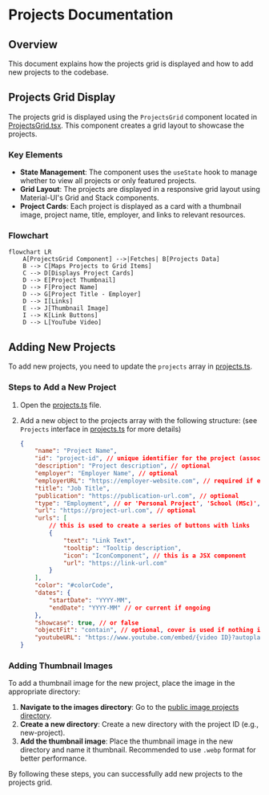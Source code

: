 # Projects Documentation

## Overview

This document explains how the projects grid is displayed and how to add new projects to the codebase.

## Projects Grid Display

The projects grid is displayed using the `ProjectsGrid` component located in [ProjectsGrid.tsx](../../src/components/projects/ProjectsGrid.tsx). This component creates a grid layout to showcase the projects.

### Key Elements

- **State Management**: The component uses the `useState` hook to manage whether to view all projects or only featured projects.
- **Grid Layout**: The projects are displayed in a responsive grid layout using Material-UI's Grid and Stack components.
- **Project Cards**: Each project is displayed as a card with a thumbnail image, project name, title, employer, and links to relevant resources.

### Flowchart

```mermaid
flowchart LR
    A[ProjectsGrid Component] -->|Fetches| B[Projects Data]
    B --> C[Maps Projects to Grid Items]
    C --> D[Displays Project Cards]
    D --> E[Project Thumbnail]
    D --> F[Project Name]
    D --> G[Project Title - Employer]
    D --> I[Links]
    E --> J[Thumbnail Image]
    I --> K[Link Buttons]
    D --> L[YouTube Video]
```

## Adding New Projects

To add new projects, you need to update the `projects` array in [projects.ts](../../src/data/projects.ts).

### Steps to Add a New Project

1. Open the [projects.ts](../../src/data/projects.ts) file.
2. Add a new object to the projects array with the following structure: (see `Projects` interface in [projects.ts](../../src/data/projects.ts) for more details)

    ```json
    {
    	"name": "Project Name",
    	"id": "project-id", // unique identifier for the project (associated with the image file name or publication)
    	"description": "Project description", // optional
    	"employer": "Employer Name", // optional
    	"employerURL": "https://employer-website.com", // required if employer is provided
    	"title": "Job Title",
    	"publication": "https://publication-url.com", // optional
    	"type": "Employment", // or 'Personal Project', 'School (MSc)', etc.
    	"url": "https://project-url.com", // optional
    	"urls": [
    		// this is used to create a series of buttons with links
    		{
    			"text": "Link Text",
    			"tooltip": "Tooltip description",
    			"icon": "IconComponent", // this is a JSX component
    			"url": "https://link-url.com"
    		}
    	],
    	"color": "#colorCode",
    	"dates": {
    		"startDate": "YYYY-MM",
    		"endDate": "YYYY-MM" // or current if ongoing
    	},
    	"showcase": true, // or false
    	"objectFit": "contain", // optional, cover is used if nothing is provided
    	"youtubeURL": "https://www.youtube.com/embed/{video ID}?autoplay=1&mute=1&cc_load_policy=1&controls=1" // optional: displays a YouTube video to play in the card if mouse hovered over
    }
    ```

### Adding Thumbnail Images

To add a thumbnail image for the new project, place the image in the appropriate directory:

1. **Navigate to the images directory**: Go to the [public image projects directory](../../public/images/projects).
2. **Create a new directory**: Create a new directory with the project ID (e.g., new-project).
3. **Add the thumbnail image**: Place the thumbnail image in the new directory and name it thumbnail. Recommended to use `.webp` format for better performance.

By following these steps, you can successfully add new projects to the projects grid.
